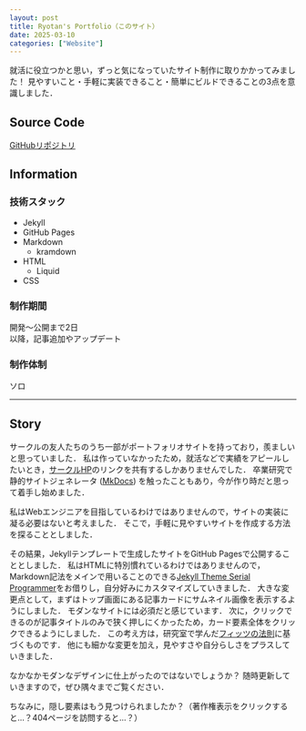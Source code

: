```yaml
---
layout: post
title: Ryotan's Portfolio（このサイト）
date: 2025-03-10
categories: ["Website"]
---
```


就活に役立つかと思い，ずっと気になっていたサイト制作に取りかかってみました！
見やすいこと・手軽に実装できること・簡単にビルドできることの3点を意識しました．

## Source Code

[GitHubリポジトリ](https://github.com/ryotan1ff/portfolio-site)

## Information

### 技術スタック

- Jekyll
- GitHub Pages
- Markdown
  - kramdown
- HTML
  - Liquid
- CSS

### 制作期間

開発～公開まで2日  
以降，記事追加やアップデート

### 制作体制

ソロ

---

## Story

サークルの友人たちのうち一部がポートフォリオサイトを持っており，羨ましいと思っていました．
私は作っていなかったため，就活などで実績をアピールしたいとき，[サークルHP](https://micomprocedure.com/)のリンクを共有するしかありませんでした．
卒業研究で静的サイトジェネレータ ([MkDocs](https://www.mkdocs.org/)) を触ったこともあり，今が作り時だと思って着手し始めました．

私はWebエンジニアを目指しているわけではありませんので，サイトの実装に凝る必要はないと考えました．
そこで，手軽に見やすいサイトを作成する方法を探ることとしました．

その結果，Jekyllテンプレートで生成したサイトをGitHub Pagesで公開することとしました．
私はHTMLに特別慣れているわけではありませんので，Markdown記法をメインで用いることのできる[Jekyll Theme Serial Programmer](https://github.com/sharadcodes/jekyll-theme-serial-programmer)をお借りし，自分好みにカスタマイズしていきました．
大きな変更点として，まずはトップ画面にある記事カードにサムネイル画像を表示するようにしました．
モダンなサイトには必須だと感じています．
次に，クリックできるのが記事タイトルのみで狭く押しにくかったため，カード要素全体をクリックできるようにしました．
この考え方は，研究室で学んだ[フィッツの法則](https://lawsofux.com/fittss-law/)に基づくものです．
他にも細かな変更を加え，見やすさや自分らしさをプラスしていきました．

なかなかモダンなデザインに仕上がったのではないでしょうか？
随時更新していきますので，ぜひ隅々までご覧ください．

ちなみに，隠し要素はもう見つけられましたか？（著作権表示をクリックすると…？404ページを訪問すると…？）
